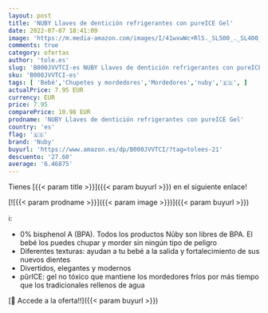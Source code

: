 ```yaml
---
layout: post
title: 'NUBY Llaves de dentición refrigerantes con pureICE Gel'
date: 2022-07-07 18:41:09
image: 'https://m.media-amazon.com/images/I/41wxwWc+RlS._SL500_._SL400_.jpg'
comments: true
category: ofertas
author: 'tole.es'
slug: 'B000JVVTCI-es NUBY Llaves de dentición refrigerantes con pureICE Gel'
sku: 'B000JVVTCI-es'
tags: [ 'Bebé','Chupetes y mordedores','Mordedores','nuby','🇪🇸', ]
actualPrice: 7.95 EUR
currency: EUR
price: 7.95
comparePrice: 10.98 EUR
prodname: 'NUBY Llaves de dentición refrigerantes con pureICE Gel'
country: 'es'
flag: '🇪🇸'
brand: 'Nuby'
buyurl: 'https://www.amazon.es/dp/B000JVVTCI/?tag=tolees-21'
descuento: '27.60'
average: '6.46875'
---
```


Tienes [{{< param title >}}]({{< param buyurl >}}) en el siguiente enlace!

[![{{< param prodname >}}]({{< param image >}})]({{< param buyurl >}})

ℹ️:

- 0% bisphenol A (BPA). Todos los productos Nûby son libres de BPA. El bebé los puedes chupar y morder sin ningún tipo de peligro
- Diferentes texturas: ayudan a tu bebé a la salida y fortalecimiento de sus nuevos dientes
- Divertidos, elegantes y modernos
- pûrICE: gel no tóxico que mantiene los mordedores fríos por más tiempo que los tradicionales rellenos de agua

[🛒 Accede a la oferta!!]({{< param buyurl >}})
